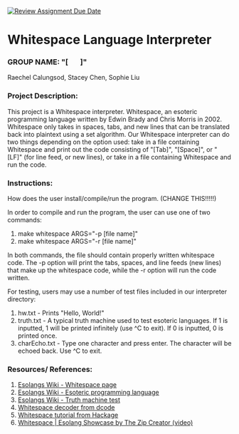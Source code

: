 [![Review Assignment Due Date](https://classroom.github.com/assets/deadline-readme-button-22041afd0340ce965d47ae6ef1cefeee28c7c493a6346c4f15d667ab976d596c.svg)](https://classroom.github.com/a/am3xLbu5)

# Whitespace Language Interpreter
 
### GROUP NAME: "[&nbsp;&nbsp;&nbsp;&nbsp;&nbsp;&nbsp;&nbsp;]"

Raechel Calungsod, Stacey Chen, Sophie Liu
       
### Project Description:
This project is a Whitespace interpreter. Whitespace, an esoteric programming language written 
by Edwin Brady and Chris Morris in 2002. Whitespace only takes in spaces, tabs, and new lines
that can be translated back into plaintext using a set algorithm. Our Whitespace interpreter
can do two things depending on the option used: take in a file containing Whitespace and print 
out the code consisting of "[Tab]", "[Space]", or "[LF]" (for line feed, or new lines), or take 
in a file containing Whitespace and run the code.
  
### Instructions:

How does the user install/compile/run the program. (CHANGE THIS!!!!!)

In order to compile and run the program, the user can use one of two commands:
1. make whitespace ARGS="-p [file name]"
2. make whitespace ARGS="-r [file name]"

In both commands, the file should contain properly written whitespace code. The -p option will print the tabs, spaces, and line feeds (new lines) that make up the whitespace code, while the -r option will run the code written.

For testing, users may use a number of test files included in our interpreter directory:
1. hw.txt - Prints "Hello, World!"
2. truth.txt - A typical truth machine used to test esoteric languages. If 1 is inputted, 1 will be printed infinitely (use ^C to exit). If 0 is inputted, 0 is printed once. 
3. charEcho.txt - Type one character and press enter. The character will be echoed back. Use ^C to exit.

### Resources/ References:

1. [Esolangs Wiki - Whitespace page](https://esolangs.org/wiki/Whitespace)
2. [Esolangs Wiki - Esoteric programming language](https://esolangs.org/wiki/Esoteric_programming_language)
3. [Esolangs Wiki - Truth machine test](https://esolangs.org/wiki/Truth-machine)
4. [Whitespace decoder from dcode](https://www.dcode.fr/whitespace-language)
5. [Whitespace tutorial from Hackage](https://hackage.haskell.org/package/whitespace-0.4/src/docs/tutorial.html)
6. [Whitespace | Esolang Showcase by The Zip Creator (video)](https://www.youtube.com/watch?v=O406bEHAOcc)
